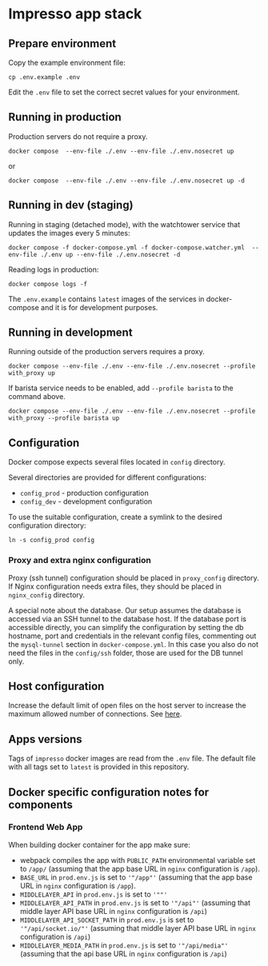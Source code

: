 # Impresso app stack

## Prepare environment

Copy the example environment file:

```shell
cp .env.example .env
```

Edit the `.env` file to set the correct secret values for your environment.

## Running in production

Production servers do not require a proxy.

```shell
docker compose  --env-file ./.env --env-file ./.env.nosecret up
```

or

```shell
docker compose  --env-file ./.env --env-file ./.env.nosecret up -d
```

## Running in dev (staging)

Running in staging (detached mode), with the watchtower service that updates the images every 5 minutes:

```shell
docker compose -f docker-compose.yml -f docker-compose.watcher.yml  --env-file ./.env up --env-file ./.env.nosecret -d
```

Reading logs in production:

```shell
docker compose logs -f
```

The `.env.example` contains `latest` images of the services in docker-compose and it is for development purposes.

## Running in development

Running outside of the production servers requires a proxy.

```shell
docker compose --env-file ./.env --env-file ./.env.nosecret --profile with_proxy up
```

If barista service needs to be enabled, add `--profile barista` to the command above.

```shell
docker compose --env-file ./.env --env-file ./.env.nosecret --profile with_proxy --profile barista up
```

## Configuration

Docker compose expects several files located in `config` directory.

Several directories are provided for different configurations:

* `config_prod` - production configuration
* `config_dev` - development configuration

To use the suitable configuration, create a symlink to the desired configuration directory:

```shell
ln -s config_prod config
```

### Proxy and extra nginx configuration

Proxy (ssh tunnel) configuration should be placed in `proxy_config` directory. If Nginx configuration needs extra files, they should be placed in `nginx_config` directory.

A special note about the database. Our setup assumes the database is accessed via an SSH tunnel to the database host. If the database port is accessible directly, you can simplify the configuration by setting the db hostname, port and credentials in the relevant config files, commenting out the `mysql-tunnel` section in `docker-compose.yml`. In this case you also do not need the files in the `config/ssh` folder, those are used for the DB tunnel only.

## Host configuration

Increase the default limit of open files on the host server to increase the maximum allowed number of connections. See [here](https://socket.io/docs/v4/performance-tuning/#at-the-os-level).

## Apps versions

Tags of `impresso` docker images are read from the `.env` file. The default file with all tags set to `latest` is provided in this repository.

## Docker specific configuration notes for components

### Frontend Web App

When building docker container for the app make sure:

* webpack compiles the app with `PUBLIC_PATH` environmental variable set to `/app/` (assuming that the app base URL in `nginx` configuration is `/app`).
* `BASE_URL` in `prod.env.js` is set to `'"/app"'` (assuming that the app base URL in `nginx` configuration is `/app`).
* `MIDDLELAYER_API` in `prod.env.js` is set to `'""'`
* `MIDDLELAYER_API_PATH` in `prod.env.js` is set to `'"/api"'` (assuming that middle layer API base URL in `nginx` configuration is `/api`)
* `MIDDLELAYER_API_SOCKET_PATH` in `prod.env.js` is set to `'"/api/socket.io/"'` (assuming that middle layer API base URL in `nginx` configuration is `/api`)
* `MIDDLELAYER_MEDIA_PATH`  in `prod.env.js` is set to `'"/api/media"'` (assuming that the api base URL in `nginx` configuration is `/api`)
